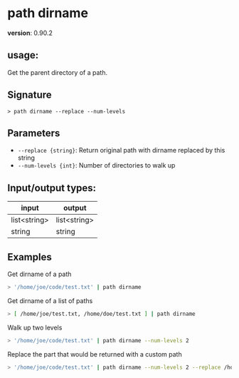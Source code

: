 # path dirname

**version**: 0.90.2

## **usage**:

Get the parent directory of a path.

## Signature

`> path dirname --replace --num-levels`

## Parameters

- `--replace {string}`: Return original path with dirname replaced by this string
- `--num-levels {int}`: Number of directories to walk up

## Input/output types:

| input          | output         |
| -------------- | -------------- |
| list\<string\> | list\<string\> |
| string         | string         |

## Examples

Get dirname of a path

```bash
> '/home/joe/code/test.txt' | path dirname
```

Get dirname of a list of paths

```bash
> [ /home/joe/test.txt, /home/doe/test.txt ] | path dirname
```

Walk up two levels

```bash
> '/home/joe/code/test.txt' | path dirname --num-levels 2
```

Replace the part that would be returned with a custom path

```bash
> '/home/joe/code/test.txt' | path dirname --num-levels 2 --replace /home/viking
```
